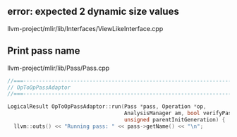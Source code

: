 ## error: expected 2 dynamic size values
llvm-project/mlir/lib/Interfaces/ViewLikeInterface.cpp

## Print pass name
llvm-project/mlir/lib/Pass/Pass.cpp
```C++
//===----------------------------------------------------------------------===//
// OpToOpPassAdaptor
//===----------------------------------------------------------------------===//

LogicalResult OpToOpPassAdaptor::run(Pass *pass, Operation *op,
                                     AnalysisManager am, bool verifyPasses,
                                     unsigned parentInitGeneration) {
  llvm::outs() << "Running pass: " << pass->getName() << "\n";
```